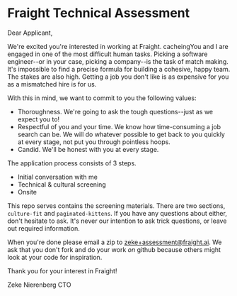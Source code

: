 # Fraight Technical Assessment

Dear Applicant,

We're excited you're interested in working at Fraight. cacheingYou and I are engaged in one of the most difficult human tasks. Picking a software engineer--or in your case, picking a company--is the task of match making. It's impossible to find a precise formula for building a cohesive, happy team. The stakes are also high. Getting a job you don't like is as expensive for you as a mismatched hire is for us.

With this in mind, we want to commit to you the following values:
- Thoroughness. We're going to ask the tough questions--just as we expect you to!
- Respectful of you and your time. We know how time-consuming a job search can be. We will do whatever possible to get back to you quickly at every stage, not put you through pointless hoops.
- Candid. We'll be honest with you at every stage.

The application process consists of 3 steps.

- Initial conversation with me
- Technical & cultural screening
- Onsite

This repo serves contains the screening materials. There are two sections, `culture-fit` and `paginated-kittens`. If you have any questions about either, don't hesitate to ask. It's never our intention to ask trick questions, or leave out required information.

When you're done please email a zip to zeke+assessment@fraight.ai. We ask that you don't fork and do your work _on_ github because others might look at your code for inspiration.

Thank you for your interest in Fraight!

Zeke Nierenberg
CTO
